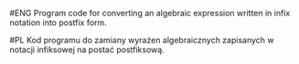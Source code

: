 #ENG
Program code for converting an algebraic expression written in infix notation into postfix form.

#PL
Kod programu do zamiany wyrażen algebraicznych zapisanych w notacji infiksowej na postać postfiksową.
